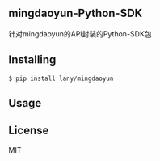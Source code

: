 mingdaoyun-Python-SDK
-----

针对mingdaoyun的API封装的Python-SDK包

## Installing

```shell
$ pip install lany/mingdaoyun
```

## Usage

## License

MIT
